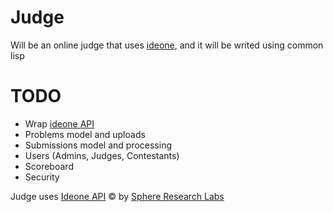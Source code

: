 Judge
=====
Will be an online judge that uses [ideone](http://ideone.com/), and it will be writed using common lisp

TODO
====
* Wrap [ideone API](http://ideone.com/api)
* Problems model and uploads
* Submissions model and processing
* Users (Admins, Judges, Contestants)
* Scoreboard
* Security

Judge uses <a href="http://ideone.com">Ideone API</a> &copy;
by <a href="http://sphere-research.com">Sphere Research Labs</a>

